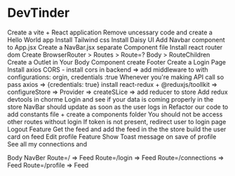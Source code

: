 # DevTinder


Create a vite + React  application
Remove uncessary code and create a Hello World app
Install Tailwind css
Install Daisy UI
Add Navbar component to App.jsx 
Create a NavBar.jsx separate Component file
Install react router dom
Create BrowserRouter > Routes > Route=? Body > RouteChildren
Create a Outlet in Your Body Component
create Footer
Create a Login Page
Install axios
CORS - install cors in backend => add middleware  to with configurations: orgin, credentials :true
Whenever  you're making API call so pass axios => {credentials: true}
install react-redux + @reduxjs/toollkit => configureStore => Provider => createSLice => add reducer to store
Add redux devtools in chorme 
Login and see if your data is coming properly in the store 
NavBar should update as soon as the user logs in
Refactor our code to add constants file + create a components folder 
You should not be access other routes without login
If token is not present, redirect user to login page
Logout Feature
Get the feed and add the feed in the the store
build the user card on feed
Edit profile Feature 
Show Toast message on save of profile
See all my connections and




Body
    NavBer
    Route=/ => Feed
    Route=/login => Feed
    Route=/connections => Feed
    Route=/profile => Feed
   
